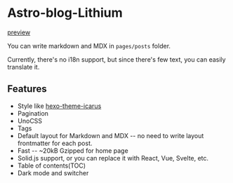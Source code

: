 # Astro-blog-Lithium

[preview](https://stblog.penclub.club/)

You can write markdown and MDX in `pages/posts` folder.

Currently, there's no i18n support, but since there's few text, you can easily translate it.

## Features

- Style like [hexo-theme-icarus](https://github.com/ppoffice/hexo-theme-icarus)
- Pagination
- UnoCSS
- Tags
- Default layout for Markdown and MDX -- no need to write layout frontmatter for each post.
- Fast -- ~20kB Gzipped for home page
- Solid.js support, or you can replace it with React, Vue, Svelte, etc.
- Table of contents(TOC)
- Dark mode and switcher

